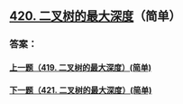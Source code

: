 ## [420. 二叉树的最大深度](https://leetcode-cn.com/problems/merge-two-sorted-lists/)（简单）





### 答案：



#### [上一题（419. 二叉树的最大深度）(简单)](https://github.com/sdwwld/leetCode/blob/master/src/main/java/com/wld/java/leetcode/leetCode0419.md)

#### [下一题（421. 二叉树的最大深度）(简单)](https://github.com/sdwwld/leetCode/blob/master/src/main/java/com/wld/java/leetcode/leetCode0421.md)